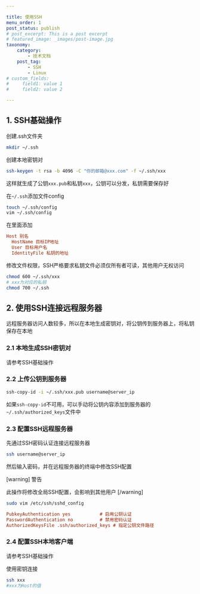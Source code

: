 ```yaml
---

title: 使用SSH
menu_order: 1
post_status: publish
# post_excerpt: This is a post excerpt
# featured_image: _images/post-image.jpg
taxonomy:
    category:
        - 技术文档
    post_tag:
        - SSH
        - Linux
# custom_fields:
#     field1: value 1
#     field2: value 2

---
```


## 1. SSH基础操作

创建.ssh文件夹

```bash
mkdir ~/.ssh
```

创建本地密钥对

```bash
ssh-keygen -t rsa -b 4096 -C "你的邮箱@xxx.com" -f ~/.ssh/xxx
```

这样就生成了公钥`xxx.pub`和私钥`xxx`，公钥可以分发，私钥需要保存好

在`~/.ssh`添加文件config

```bash
touch ~/.ssh/config
vim ~/.ssh/config
```

在里面添加

```ini
Host 别名
  HostName 目标IP地址
  User 目标用户名
  IdentityFile 私钥的地址
```

修改文件权限，SSH严格要求私钥文件必须仅所有者可读，其他用户无权访问

```bash
chmod 600 ~/.ssh/xxx 
# xxx为对应的私钥
chmod 700 ~/.ssh
```

## 2. 使用SSH连接远程服务器

远程服务器访问人数较多，所以在本地生成密钥对，将公钥传到服务器上，将私钥保存在本地

### 2.1 本地生成SSH密钥对

请参考SSH基础操作

### 2.2 上传公钥到服务器

```bash
ssh-copy-id -i ~/.ssh/xxx.pub username@server_ip
```

如果`ssh-copy-id`不可用，可以手动将公钥内容添加到服务器的`~/.ssh/authorized_keys`文件中

### 2.3 配置SSH远程服务器

先通过SSH密码认证连接远程服务器

```bash
ssh username@server_ip
```

然后输入密码，并在远程服务器的终端中修改SSH配置

[warning] 警告

此操作将修改全局SSH配置，会影响到其他用户
[/warning]

```bash
sudo vim /etc/ssh/sshd_config
```

```ini
PubkeyAuthentication yes           # 启用公钥认证
PasswordAuthentication no          # 禁用密码认证
AuthorizedKeysFile .ssh/authorized_keys # 指定公钥文件路径
```

### 2.4 配置SSH本地客户端

请参考SSH基础操作

使用密钥连接

```bash
ssh xxx
#xxx为Host的值
```
